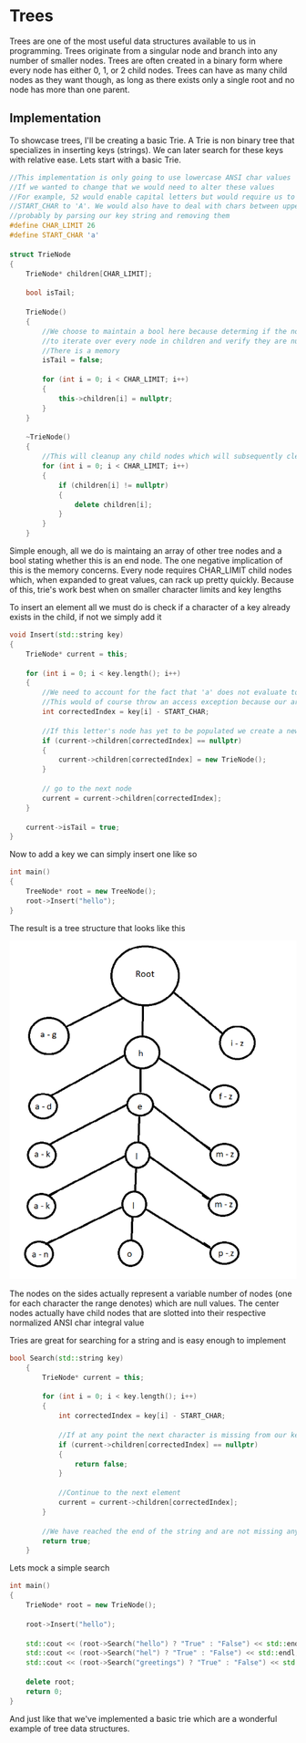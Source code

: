 # Trees

Trees are one of the most useful data structures available to us in programming. Trees originate from a singular
node and branch into any number of smaller nodes. Trees are often created in a binary form where every node has
either 0, 1, or 2 child nodes. Trees can have as many child nodes as they want though, as long as there exists only
a single root and no node has more than one parent.

## Implementation

To showcase trees, I'll be creating a basic Trie. A Trie is non binary tree that specializes in inserting
keys (strings). We can later search for these keys with relative ease. Lets start with a basic Trie.

```cpp
//This implementation is only going to use lowercase ANSI char values
//If we wanted to change that we would need to alter these values
//For example, 52 would enable capital letters but would require us to change
//START_CHAR to 'A'. We would also have to deal with chars between upper/lower cases
//probably by parsing our key string and removing them
#define CHAR_LIMIT 26
#define START_CHAR 'a'

struct TrieNode
{
    TrieNode* children[CHAR_LIMIT];

    bool isTail;

    TrieNode()
    {
        //We choose to maintain a bool here because determing if the node is an end node otherwise would require us
        //to iterate over every node in children and verify they are null. This would be incredibly slow
        //There is a memory 
        isTail = false;

        for (int i = 0; i < CHAR_LIMIT; i++)
        {
            this->children[i] = nullptr;
        }
    }

    ~TrieNode()
    {
        //This will cleanup any child nodes which will subsequently clean up their children
        for (int i = 0; i < CHAR_LIMIT; i++)
        {
            if (children[i] != nullptr)
            {
                delete children[i];
            }
        }
    }
``` 

Simple enough, all we do is maintaing an array of other tree nodes and a bool stating whether this is
an end node. The one negative implication of this is the memory concerns. Every node requires CHAR_LIMIT
child nodes which, when expanded to great values, can rack up pretty quickly. Because of this, trie's work
best when on smaller character limits and key lengths

To insert an element all we must do is check if a character of a key already exists in the child, if not we simply add it

```cpp
void Insert(std::string key)
{
    TrieNode* current = this;

    for (int i = 0; i < key.length(); i++)
    {
        //We need to account for the fact that 'a' does not evaluate to 0, but rather the integral ANSI number which is 97
        //This would of course throw an access exception because our array is sized to 26!
        int correctedIndex = key[i] - START_CHAR;

        //If this letter's node has yet to be populated we create a new one
        if (current->children[correctedIndex] == nullptr)
        {
            current->children[correctedIndex] = new TrieNode();
        }

        // go to the next node
        current = current->children[correctedIndex];
    }

    current->isTail = true;
}
```

Now to add a key we can simply insert one like so
```cpp
int main()
{
    TreeNode* root = new TreeNode();
    root->Insert("hello");
}
```

The result is a tree structure that looks like this

![img](https://github.com/Kobakat/Algorithms/blob/master/imgdump/Trie.png)

The nodes on the sides actually represent a variable number of nodes (one for each character the range denotes) which
are null values. The center nodes actually have child nodes that are slotted into their respective normalized ANSI char integral value

Tries are great for searching for a string and is easy enough to implement

```cpp
bool Search(std::string key)
    {
        TrieNode* current = this;

        for (int i = 0; i < key.length(); i++)
        {
            int correctedIndex = key[i] - START_CHAR;

            //If at any point the next character is missing from our key string, we know this string cannot exist
            if (current->children[correctedIndex] == nullptr)
            {
                return false;
            }

            //Continue to the next element
            current = current->children[correctedIndex];
        }

        //We have reached the end of the string and are not missing any charcters which means this string does exist
        return true;
    }
```

Lets mock a simple search

```cpp
int main()
{
    TrieNode* root = new TrieNode();

    root->Insert("hello");

    std::cout << (root->Search("hello") ? "True" : "False") << std::endl; //should be true since we added this
    std::cout << (root->Search("hel") ? "True" : "False") << std::endl; //should be true because hel is comprised of hello
    std::cout << (root->Search("greetings") ? "True" : "False") << std::endl; //should be false we did not insert this key

    delete root;
    return 0;
}
```

And just like that we've implemented a basic trie which are a wonderful example of tree data structures.
